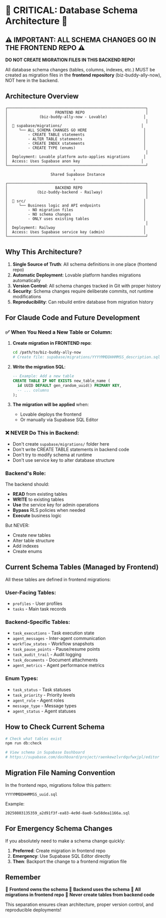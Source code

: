 # 🚨 CRITICAL: Database Schema Architecture 🚨

## ⚠️ IMPORTANT: ALL SCHEMA CHANGES GO IN THE FRONTEND REPO ⚠️

**DO NOT CREATE MIGRATION FILES IN THIS BACKEND REPO!**

All database schema changes (tables, columns, indexes, etc.) MUST be created as migration files in the **frontend repository** (biz-buddy-ally-now), NOT here in the backend.

## Architecture Overview

```
┌─────────────────────────────────────────────────────────────┐
│                     FRONTEND REPO                           │
│              (biz-buddy-ally-now - Lovable)                │
│                                                             │
│  📁 supabase/migrations/                                   │
│     └── ALL SCHEMA CHANGES GO HERE                         │
│         - CREATE TABLE statements                          │
│         - ALTER TABLE statements                           │
│         - CREATE INDEX statements                          │
│         - CREATE TYPE (enums)                              │
│                                                             │
│  Deployment: Lovable platform auto-applies migrations      │
│  Access: Uses Supabase anon key                           │
└─────────────────────────────────────────────────────────────┘
                              ↓
                    Shared Supabase Instance
                              ↓
┌─────────────────────────────────────────────────────────────┐
│                     BACKEND REPO                            │
│             (biz-buddy-backend - Railway)                   │
│                                                             │
│  📁 src/                                                    │
│     └── Business logic and API endpoints                   │
│         - NO migration files                               │
│         - NO schema changes                                │
│         - ONLY uses existing tables                        │
│                                                             │
│  Deployment: Railway                                       │
│  Access: Uses Supabase service key (admin)                 │
└─────────────────────────────────────────────────────────────┘
```

## Why This Architecture?

1. **Single Source of Truth**: All schema definitions in one place (frontend repo)
2. **Automatic Deployment**: Lovable platform handles migrations automatically
3. **Version Control**: All schema changes tracked in Git with proper history
4. **Security**: Schema changes require deliberate commits, not runtime modifications
5. **Reproducibility**: Can rebuild entire database from migration history

## For Claude Code and Future Development

### ✅ When You Need a New Table or Column:

1. **Create migration in FRONTEND repo**:
   ```bash
   cd /path/to/biz-buddy-ally-now
   # Create file: supabase/migrations/YYYYMMDDHHMMSS_description.sql
   ```

2. **Write the migration SQL**:
   ```sql
   -- Example: Add a new table
   CREATE TABLE IF NOT EXISTS new_table_name (
     id UUID DEFAULT gen_random_uuid() PRIMARY KEY,
     -- ... columns
   );
   ```

3. **The migration will be applied** when:
   - Lovable deploys the frontend
   - Or manually via Supabase SQL Editor

### ❌ NEVER Do This in Backend:

- Don't create `supabase/migrations/` folder here
- Don't write CREATE TABLE statements in backend code
- Don't try to modify schema at runtime
- Don't use service key to alter database structure

### Backend's Role:

The backend should:
- **READ** from existing tables
- **WRITE** to existing tables  
- **Use** the service key for admin operations
- **Bypass** RLS policies when needed
- **Execute** business logic

But NEVER:
- Create new tables
- Alter table structure
- Add indexes
- Create enums

## Current Schema Tables (Managed by Frontend)

All these tables are defined in frontend migrations:

### User-Facing Tables:
- `profiles` - User profiles
- `tasks` - Main task records

### Backend-Specific Tables:
- `task_executions` - Task execution state
- `agent_messages` - Inter-agent communication
- `workflow_states` - Workflow snapshots
- `task_pause_points` - Pause/resume points
- `task_audit_trail` - Audit logging
- `task_documents` - Document attachments
- `agent_metrics` - Agent performance metrics

### Enum Types:
- `task_status` - Task statuses
- `task_priority` - Priority levels
- `agent_role` - Agent roles
- `message_type` - Message types
- `agent_status` - Agent statuses

## How to Check Current Schema

```bash
# Check what tables exist
npm run db:check

# View schema in Supabase Dashboard
# https://supabase.com/dashboard/project/raenkewzlvrdqufwxjpl/editor
```

## Migration File Naming Convention

In the frontend repo, migrations follow this pattern:
```
YYYYMMDDHHMMSS_uuid.sql
```

Example:
```
20250803135359_a2d91f3f-ea83-4e9d-8ae0-5a58dea1166a.sql
```

## For Emergency Schema Changes

If you absolutely need to make a schema change quickly:

1. **Preferred**: Create migration in frontend repo
2. **Emergency**: Use Supabase SQL Editor directly
3. **Then**: Backport the change to a frontend migration file

## Remember

🎯 **Frontend owns the schema**
🎯 **Backend uses the schema**
🎯 **All migrations in frontend repo**
🎯 **Never create tables from backend code**

This separation ensures clean architecture, proper version control, and reproducible deployments!
